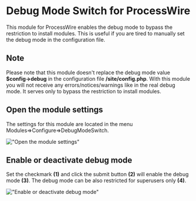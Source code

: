 # Debug Mode Switch for ProcessWire

This module for ProcessWire enables the debug mode to bypass the restriction to install modules. This is useful if you are tired to manually set the debug mode in the configuration file.

## Note
Please note that this module doesn't replace the debug mode value **$config->debug** in the configuration file **/site/config.php**. With this module you will not receive any errors/notices/warnings like in the real debug mode. It serves only to bypass the restriction to install modules.

## Open the module settings
The settings for this module are located in the menu Modules=>Configure=>DebugModeSwitch.

!["Open the module settings"](https://tech-c.net/site/assets/files/1214/settings.500x0-is.jpg)

## Enable or deactivate debug mode
Set the checkmark **(1)** and click the submit button **(2)** will enable the debug mode **(3)**. The debug mode can be also restricted for superusers only **(4)**.

!["Enable or deactivate debug mode"](https://tech-c.net/site/assets/files/1214/enable.500x0-is.jpg)
